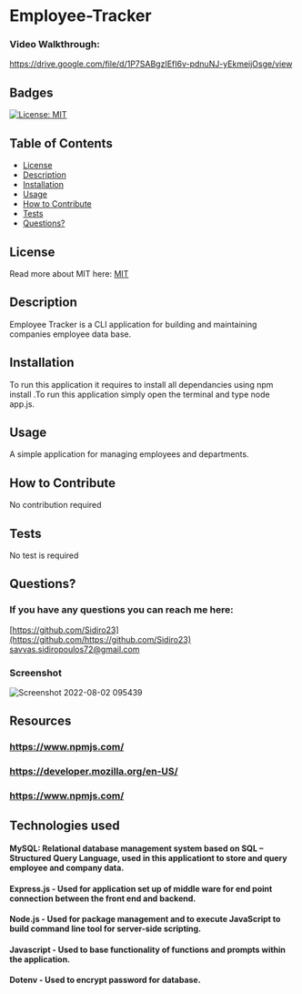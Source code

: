 # Employee-Tracker
### Video Walkthrough:
https://drive.google.com/file/d/1P7SABgzIEfI6v-pdnuNJ-yEkmeijOsge/view


  ## Badges
  [![License: MIT](https://img.shields.io/badge/License-MIT-yellow.svg)](https://opensource.org/licenses/MIT)
  ## Table of Contents
  * [License](#license)
  * [Description](#description)
  * [Installation](#installation)
  * [Usage](#usage)
  * [How to Contribute](#how-to-contribute)
  * [Tests](#tests)
  * [Questions?](#questions)
  
  ## License
  Read more about MIT here:
  [MIT](https://opensource.org/licenses/MIT)
  ## Description
  Employee Tracker is a CLI application for building and maintaining companies employee data base.
  ## Installation
  To run this application it requires to install all dependancies using npm install .To run this application simply open the terminal and type node app.js.
  ## Usage
  A simple application for managing employees and departments.
  ## How to Contribute
  No contribution required
  
  ## Tests
  No test is required
  ## Questions?
  ### If you have any questions you can reach me here: 
  [https://github.com/Sidiro23](https://github.com/https://github.com/Sidiro23)  
  savvas.sidiropoulos72@gmail.com
  
  ### Screenshot
  
  ![Screenshot 2022-08-02 095439](https://user-images.githubusercontent.com/106550353/182405790-79f8c09f-6c05-47a1-bcb5-f13762670581.png)

  
  
  ## Resources
  ### https://www.npmjs.com/
  ### https://developer.mozilla.org/en-US/
  ### https://www.npmjs.com/
  
  ## Technologies used
   #### MySQL: Relational database management system based on SQL – Structured Query Language, used in this applicationt to store and query employee and company          data.
   #### Express.js - Used for application set up of middle ware for end point connection between the front end and backend.
   #### Node.js - Used for package management and to execute JavaScript to build command line tool for server-side scripting.
   #### Javascript - Used to base functionality of functions and prompts within the application.
   #### Dotenv - Used to encrypt password for database.
  
